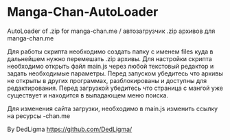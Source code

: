 # Manga-Chan-AutoLoader
AutoLoader of .zip for manga-chan.me / автозагрузчик .zip архивов для manga-chan.me

Для работы скрипта необходимо создать папку с именем files куда в дальнейшем нужно перемешать .zip архивы.
Для настройки скрипта необходимо открыть файл main.js через любой текстовый редактор и задать необходимые параметры.
Перед запуском убедитесь что архивы не открыты в других программах, разблокированы и доступны для редактирования.
Перед загрузкой убедитесь что страница с мангой уже существует и находится в выпадающем меню поиска.

Для изменения сайта загрузки, необходимо в main.js изменить ссылку на ресурсы -chan.me

By DedLigma
https://github.com/DedLigma/